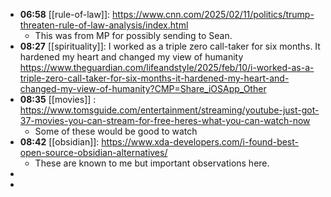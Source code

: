 - **06:58** [[rule-of-law]]:  https://www.cnn.com/2025/02/11/politics/trump-threaten-rule-of-law-analysis/index.html
	- This was from MP for possibly sending to Sean.
- **08:27** [[spirituality]]: I worked as a triple zero call-taker for six months. It hardened my heart and changed my view of humanity https://www.theguardian.com/lifeandstyle/2025/feb/10/i-worked-as-a-triple-zero-call-taker-for-six-months-it-hardened-my-heart-and-changed-my-view-of-humanity?CMP=Share_iOSApp_Other
- **08:35** [[movies]] :  https://www.tomsguide.com/entertainment/streaming/youtube-just-got-37-movies-you-can-stream-for-free-heres-what-you-can-watch-now
	- Some of these would be good to watch
- **08:42** [[obsidian]]:  https://www.xda-developers.com/i-found-best-open-source-obsidian-alternatives/
	- These are known to me but important observations here.
-
-